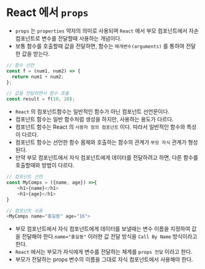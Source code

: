 # React 에서 `props`

- `props` 는 `properties` 약자의 의미로 사용되며 `React` 에서 부모 컴포넌트에서 자손 컴포넌트로 변수를 전달할때 사용하는 개념이다.
- 보통 함수를 호출할때 값을 전달하면, 함수는 `매개변수(arguments)` 를 통하여 전달한 값을 받는다.

```javascript
// 함수 선언
const f = (num1, num2) => {
  return num1 + num2;
};

// 값을 전달하면서 함수 호출
const result = f(10, 20);
```

- `React` 의 컴포넌트함수는 일반적인 함수가 아닌 컴포넌트 선언문이다.
- 컴포넌트 함수는 일반 함수처럼 생성을 하지만, 사용하는 용도가 다르다.
- 컴포넌트 함수는 React 의 `사용자 정의 컴포넌트` 이다. 따라서 일반적인 함수와 특성이 다르다.
- 컴포넌트 함수는 선언한 함수 몸체와 호출하는 함수의 관계가 `부모 자식` 관계가 형성된다.
- 만약 부모 컴포넌트에서 자식 컴포넌트에게 데이터를 전달하려고 하면, 다른 함수를 호출할때와 방법이 다르다.

```javascript
// 컴포넌트 선언
const MyComps = ({name, age}) =>{
    <h1>{name}</h1>
    <h1>{age}</h1>
}

// 컴포넌트 사용
<MyComps name="홍길동" age="16">
```

- 부모 컴포넌트에서 자식 컴포넌트에게 데이터를 보낼때는 변수 이름을 지정하여 값을 전달해야 한다.`name="홍길동"` 이러한 값 전달 방식을 `Call By Name` 방식이라고 한다.
- `React` 에서는 부모가 자식에게 변수를 전달하는 체계를 `props 전달` 이라고 한다.
- 부모가 전달하는 props 변수의 이름을 그대로 자식 컴포넌트에서 사용해야 한다.
